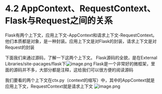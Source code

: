 # 4.2 AppContext、RequestContext、Flask与Request之间的关系

Flask有两个上下文，应用上下文-AppContext和请求上下文-RequestContext。他们本质都是对象，是一种封装。应用上下文是对Flask的封装，请求上下文是对Request的封装

下面我们来通过源码，了解一下这两个上下文。
Flask源码的全貌，是在External Libraries/site-pacages/flask下![image.png](https://upload-images.jianshu.io/upload_images/7220971-a5d3da76a5ee10e1.png?imageMogr2/auto-orient/strip%7CimageView2/2/w/1240)
Flask是一个非常好的微框架，里面的源码并不多，大部分都是注释，这给我们可以很方便的阅读源码


我们要看的两个上下文在ctx.py（context的缩写）中，其中的AppContext就是应用上下文，RequestContext就是请求上下文
![image.png](https://upload-images.jianshu.io/upload_images/7220971-75e04ffc4f79a77d.png?imageMogr2/auto-orient/strip%7CimageView2/2/w/1240)


